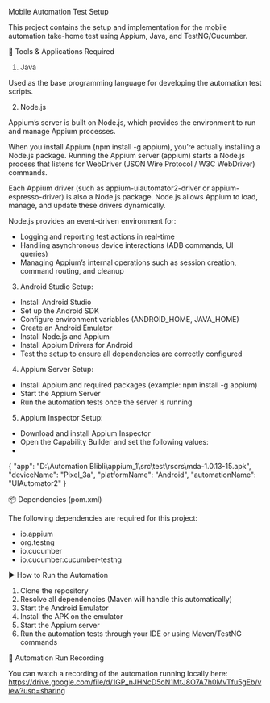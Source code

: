Mobile Automation Test Setup

This project contains the setup and implementation for the mobile automation take-home test using Appium, Java, and TestNG/Cucumber.

🧰 Tools & Applications Required
1. Java

Used as the base programming language for developing the automation test scripts.

2. Node.js

Appium’s server is built on Node.js, which provides the environment to run and manage Appium processes.

When you install Appium (npm install -g appium), you’re actually installing a Node.js package. Running the Appium server (appium) starts a Node.js process that listens for WebDriver (JSON Wire Protocol / W3C WebDriver) commands.

Each Appium driver (such as appium-uiautomator2-driver or appium-espresso-driver) is also a Node.js package. Node.js allows Appium to load, manage, and update these drivers dynamically.

Node.js provides an event-driven environment for:

- Logging and reporting test actions in real-time
- Handling asynchronous device interactions (ADB commands, UI queries)
- Managing Appium’s internal operations such as session creation, command routing, and cleanup

3. Android Studio
Setup:

- Install Android Studio
- Set up the Android SDK
- Configure environment variables (ANDROID_HOME, JAVA_HOME)
- Create an Android Emulator
- Install Node.js and Appium
- Install Appium Drivers for Android
- Test the setup to ensure all dependencies are correctly configured

4. Appium Server
Setup:

- Install Appium and required packages (example: npm install -g appium)
- Start the Appium Server
- Run the automation tests once the server is running

5. Appium Inspector
Setup:
- Download and install Appium Inspector
- Open the Capability Builder and set the following values:
- 
{
  "app": "D:\\Automation Blibli\\appium_1\\src\\test\\rscrs\\mda-1.0.13-15.apk",
  "deviceName": "Pixel_3a",
  "platformName": "Android",
  "automationName": "UIAutomator2"
}


📦 Dependencies (pom.xml)

The following dependencies are required for this project:
- io.appium
- org.testng
- io.cucumber
- io.cucumber:cucumber-testng


▶️ How to Run the Automation

1. Clone the repository
2. Resolve all dependencies (Maven will handle this automatically)
3. Start the Android Emulator
4. Install the APK on the emulator
5. Start the Appium server
6. Run the automation tests through your IDE or using Maven/TestNG commands


🎥 Automation Run Recording

You can watch a recording of the automation running locally here:
https://drive.google.com/file/d/1GP_nJHNcD5oN1MtJ8O7A7h0MvTfu5gEb/view?usp=sharing 






